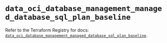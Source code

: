 # `data_oci_database_management_managed_database_sql_plan_baseline`

Refer to the Terraform Registry for docs: [`data_oci_database_management_managed_database_sql_plan_baseline`](https://registry.terraform.io/providers/oracle/oci/7.19.0/docs/data-sources/database_management_managed_database_sql_plan_baseline).
